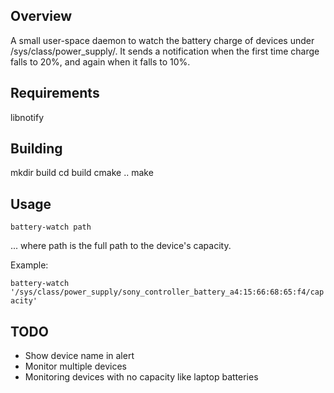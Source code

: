 Overview
---------

A small user-space daemon to watch the battery charge of devices under /sys/class/power_supply/. 
It sends a notification when the first time charge falls to 20%, and again when it falls to 10%. 

Requirements
-------------

libnotify

Building
---------

mkdir build
cd build
cmake ..
make

Usage
------

`battery-watch path`

... where path is the full path to the device's capacity.

Example:

`battery-watch '/sys/class/power_supply/sony_controller_battery_a4:15:66:68:65:f4/capacity'`

TODO
-----

+ Show device name in alert
+ Monitor multiple devices
+ Monitoring devices with no capacity like laptop batteries
